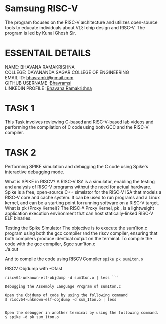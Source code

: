 # Samsung RISC-V
The program focuses on the RISC-V architecture and utilizes open-source tools to educate individuals about VLSI chip design and RISC-V. The program is led by Kunal Ghosh Sir.

# ESSENTAIL DETAILS
NAME: BHAVANA RAMAKRISHNA    
COLLEGE: DAYANANDA SAGAR COLLEGE OF ENGINEERING      
EMAIL ID: [bhavramki@gmail.com](bhavramki@gmail.com)      
GITHUB USERNAME :[Bhavramsi](https://github.com/Bhavramsi)         
LINKEDIN PROFILE :[Bhavana Ramakrishna](https://www.linkedin.com/in/bhavana-ramakrishna-1520922ba?utm_source=share&utm_campaign=share_via&utm_content=profile&utm_medium=android_app)        

# TASK 1
 This Task involves reviewing C-based and RISC-V-based lab videos and performing the compilation of C code using both GCC and the RISC-V compiler.

 # TASK 2
 Performing SPIKE simulation and debugging the C code using Spike's interactive debugging mode.

 What is SPIKE in RISCV?
A RISC-V ISA is a simulator, enabling the testing and analysis of RISC-V programs without the need for actual hardware.
Spike is a free, open-source C++ simulator for the RISC-V ISA that models a RISC-V core and cache system. It can be used to run programs and a Linux kernel, and can be a starting point for running software on a RISC-V target.
What is pk (Proxy Kernel)?
The RISC-V Proxy Kernel, pk , is a lightweight application execution environment that can host statically-linked RISC-V ELF binaries.

Testing the Spike Simulator
The objective is to execute the sum1ton.c program using both the gcc compiler and the riscv compiler, ensuring that both compilers produce identical output on the terminal. To compile the code with the gcc compiler,
$gcc sum1ton.c  
./a.out 

And to compile the code using RISCV Compiler
```spike pk sum1ton.o```

RISCV Objdump with -Ofast
```riscv64-unknown-elf-objdump -d sum1ton.o 
riscv64-unknown-elf-objdump -d sum1ton.o | less ```

Debugging the Assembly Language Program of sum1ton.c

Open the Objdump of code by using the following command
$ riscv64-unknown-elf-objdump -d sum_1ton.o | less 


Open the debugger in another terminal by using the following command.
$ spike -d pk sum_1ton.o

